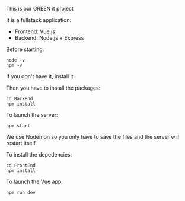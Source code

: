 This is our GREEN it project

It is a fullstack application:

- Frontend: Vue.js
- Backend: Node.js + Express

Before starting:

```ssh
node -v
npm -v
```

If you don't have it, install it.

Then you have to install the packages:

```ssh
cd BackEnd
npm install
```

To launch the server:

```ssh
npm start
```

We use Nodemon so you only have to save the files and the server will restart itself.

To install the depedencies:

```ssh
cd FrontEnd
npm install
```

To launch the Vue app:

```ssh
npm run dev
```
